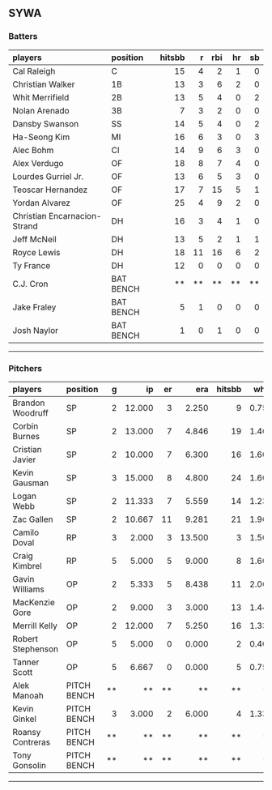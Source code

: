 ## SYWA

### Batters

 
|players                      |position  | hitsbb|  r| rbi| hr| sb| 
|:----------------------------|:---------|------:|--:|---:|--:|--:| 
|Cal Raleigh                  |C         |     15|  4|   2|  1|  0| 
|Christian Walker             |1B        |     13|  3|   6|  2|  0| 
|Whit Merrifield              |2B        |     13|  5|   4|  0|  2| 
|Nolan Arenado                |3B        |      7|  3|   2|  0|  0| 
|Dansby Swanson               |SS        |     14|  5|   4|  0|  2| 
|Ha-Seong Kim                 |MI        |     16|  6|   3|  0|  3| 
|Alec Bohm                    |CI        |     14|  9|   6|  3|  0| 
|Alex Verdugo                 |OF        |     18|  8|   7|  4|  0| 
|Lourdes Gurriel Jr.          |OF        |     13|  6|   5|  3|  0| 
|Teoscar Hernandez            |OF        |     17|  7|  15|  5|  1| 
|Yordan Alvarez               |OF        |     25|  4|   9|  2|  0| 
|Christian Encarnacion-Strand |DH        |     16|  3|   4|  1|  0| 
|Jeff McNeil                  |DH        |     13|  5|   2|  1|  1| 
|Royce Lewis                  |DH        |     18| 11|  16|  6|  2| 
|Ty France                    |DH        |     12|  0|   0|  0|  0| 
|C.J. Cron                    |BAT BENCH |     **| **|  **| **| **| 
|Jake Fraley                  |BAT BENCH |      5|  1|   0|  0|  0| 
|Josh Naylor                  |BAT BENCH |      1|  0|   1|  0|  0| 


* * *

### Pitchers

 
|players           |position    |  g|     ip| er|    era| hitsbb|  whip| so|  w| sv| 
|:-----------------|:-----------|--:|------:|--:|------:|------:|-----:|--:|--:|--:| 
|Brandon Woodruff  |SP          |  2| 12.000|  3|  2.250|      9| 0.750| 19|  1|  0| 
|Corbin Burnes     |SP          |  2| 13.000|  7|  4.846|     19| 1.462| 12|  0|  0| 
|Cristian Javier   |SP          |  2| 10.000|  7|  6.300|     16| 1.600| 12|  0|  0| 
|Kevin Gausman     |SP          |  3| 15.000|  8|  4.800|     24| 1.600| 20|  1|  0| 
|Logan Webb        |SP          |  2| 11.333|  7|  5.559|     14| 1.235|  7|  0|  0| 
|Zac Gallen        |SP          |  2| 10.667| 11|  9.281|     21| 1.969|  7|  0|  0| 
|Camilo Doval      |RP          |  3|  2.000|  3| 13.500|      3| 1.500|  2|  0|  2| 
|Craig Kimbrel     |RP          |  5|  5.000|  5|  9.000|      8| 1.600|  6|  0|  3| 
|Gavin Williams    |OP          |  2|  5.333|  5|  8.438|     11| 2.062|  5|  0|  0| 
|MacKenzie Gore    |OP          |  2|  9.000|  3|  3.000|     13| 1.444|  6|  1|  0| 
|Merrill Kelly     |OP          |  2| 12.000|  7|  5.250|     16| 1.333| 13|  0|  0| 
|Robert Stephenson |OP          |  5|  5.000|  0|  0.000|      2| 0.400|  9|  0|  0| 
|Tanner Scott      |OP          |  5|  6.667|  0|  0.000|      5| 0.750|  4|  1|  2| 
|Alek Manoah       |PITCH BENCH | **|     **| **|     **|     **|    **| **| **| **| 
|Kevin Ginkel      |PITCH BENCH |  3|  3.000|  2|  6.000|      4| 1.333|  5|  0|  1| 
|Roansy Contreras  |PITCH BENCH | **|     **| **|     **|     **|    **| **| **| **| 
|Tony Gonsolin     |PITCH BENCH | **|     **| **|     **|     **|    **| **| **| **| 


* * *


